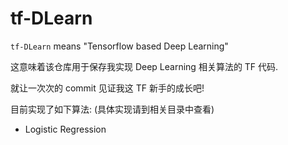 # tf-DLearn

`tf-DLearn` means "Tensorflow based Deep Learning"

这意味着该仓库用于保存我实现 Deep Learning 相关算法的 TF 代码.

就让一次次的 commit 见证我这 TF 新手的成长吧!

目前实现了如下算法: (具体实现请到相关目录中查看)

+ Logistic Regression
